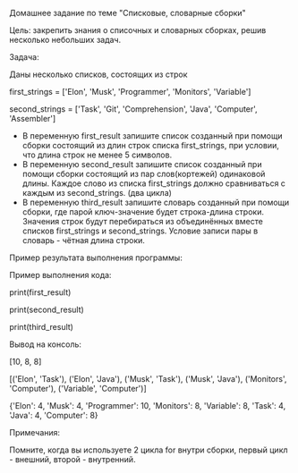 Домашнее задание по теме "Списковые, словарные сборки"

Цель: закрепить знания о списочных и словарных сборках, решив несколько небольших задач.

Задача:

Даны несколько списков, состоящих из строк

first_strings = ['Elon', 'Musk', 'Programmer', 'Monitors', 'Variable']

second_strings = ['Task', 'Git', 'Comprehension', 'Java', 'Computer', 'Assembler']

  - В переменную first_result запишите список созданный при помощи сборки состоящий из длин строк списка first_strings, при условии, что длина строк не менее 5 символов.
  - В переменную second_result запишите список созданный при помощи сборки состоящий из пар слов(кортежей) одинаковой длины. Каждое слово из списка first_strings должно сравниваться с каждым из second_strings. (два цикла)
  - В переменную third_result запишите словарь созданный при помощи сборки, где парой ключ-значение будет строка-длина строки. Значения строк будут перебираться из объединённых вместе списков first_strings и second_strings. Условие записи пары в словарь - чётная длина строки.

Пример результата выполнения программы:

Пример выполнения кода:

print(first_result)

print(second_result)

print(third_result)

Вывод на консоль:

[10, 8, 8]

[('Elon', 'Task'), ('Elon', 'Java'), ('Musk', 'Task'), ('Musk', 'Java'), ('Monitors', 'Computer'), ('Variable', 'Computer')]

{'Elon': 4, 'Musk': 4, 'Programmer': 10, 'Monitors': 8, 'Variable': 8, 'Task': 4, 'Java': 4, 'Computer': 8}

Примечания:

Помните, когда вы используете 2 цикла for внутри сборки, первый цикл - внешний, второй - внутренний.
